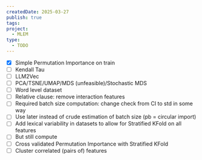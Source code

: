 ```yaml
---
createdDate: 2025-03-27
publish: true
tags: 
project:
  - MLEM
type:
  - TODO
---
```

- [x] Simple Permutation Importance on train
- [ ] Kendall Tau
- [ ] LLM2Vec
- [ ] PCA/TSNE/UMAP/MDS (unfeasible)/Stochastic MDS
- [ ] Word level dataset
- [ ] Relative clause: remove interaction features
- [ ] Required batch size computation: change check from CI to std in some way
- [ ] Use later instead of crude estimation of batch size (pb = circular import)
- [ ] Add lexical variability in datasets to allow for Stratified KFold on all features
- [ ] But still compute 
- [ ] Cross validated Permutation Importance with Stratified KFold
- [ ] Cluster correlated (pairs of) features